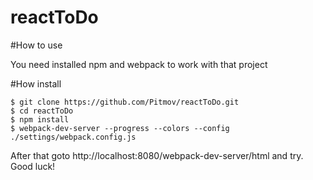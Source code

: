 # reactToDo

#How to use

You need installed npm and webpack to work with that project

#How install
```
$ git clone https://github.com/Pitmov/reactToDo.git
$ cd reactToDo
$ npm install
$ webpack-dev-server --progress --colors --config ./settings/webpack.config.js
```
After that goto http://localhost:8080/webpack-dev-server/html and try. Good luck!
